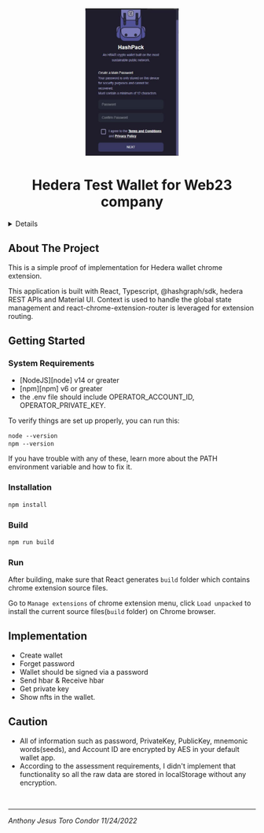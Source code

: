 <a name="readme-top"></a>

<!-- PROJECT LOGO -->
<br />
<div align="center">
  <a href="/">
    <img src="public/Capture.JPG" alt="Logo" width="190" height="300">
  </a>
  <h1 align="center">Hedera Test Wallet for Web23 company</h1>
</div>

<!-- TABLE OF CONTENTS -->
<details>
  <ol>
    <li>
      <a href="#about-the-project">About The Project</a>
    </li>
    <li>
      <a href="#getting-started">Getting Started</a>
      <ul>
        <li><a href="#system-requirements">System Requirements</a></li>
        <li><a href="#installation">Installation</a></li>
      </ul>
    </li>
  </ol>
</details>

<!-- ABOUT THE PROJECT -->

## About The Project

This is a simple proof of implementation for Hedera wallet chrome extension.

This application is built with React, Typescript, @hashgraph/sdk, hedera REST APIs and Material UI.
Context is used to handle the global state management and react-chrome-extension-router is leveraged for extension routing.

<!-- GETTING STARTED -->

## Getting Started

### System Requirements

- [NodeJS][node] v14 or greater
- [npm][npm] v6 or greater
- the .env file should include OPERATOR_ACCOUNT_ID, OPERATOR_PRIVATE_KEY.

To verify things are set up
properly, you can run this:

```shell
node --version
npm --version
```

If you have trouble with any of these, learn more about the PATH environment variable and how to fix it.

### Installation

```js
npm install
```

### Build

```js
npm run build
```

### Run

After building, make sure that React generates `build` folder which contains chrome extension source files.

Go to `Manage extensions` of chrome extension menu, click `Load unpacked` to install the current source files(`build` folder) on Chrome browser.

## Implementation

- Create wallet
- Forget password
- Wallet should be signed via a password
- Send hbar & Receive hbar
- Get private key
- Show nfts in the wallet.

## Caution

- All of information such as password, PrivateKey, PublicKey, mnemonic words(seeds), and Account ID are encrypted by AES in your default wallet app.
- According to the assessment requirements, I didn't implement that functionality so all the raw data are stored in localStorage without any encryption.

<br/>
<hr/>
<i>Anthony Jesus Toro Condor 11/24/2022</i>
